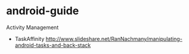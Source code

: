 # android-guide
Activity Management

- TaskAffinity
http://www.slideshare.net/RanNachmany/manipulating-android-tasks-and-back-stack
